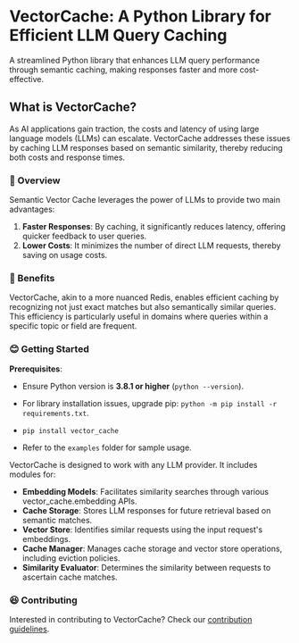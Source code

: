 # VectorCache: A Python Library for Efficient LLM Query Caching

A streamlined Python library that enhances LLM query performance through semantic caching, making responses faster and more cost-effective.

## What is VectorCache?

As AI applications gain traction, the costs and latency of using large language models (LLMs) can escalate. VectorCache addresses these issues by caching LLM responses based on semantic similarity, thereby reducing both costs and response times.


### 🤠 Overview

Semantic Vector Cache leverages the power of LLMs to provide two main advantages:

1. **Faster Responses**: By caching, it significantly reduces latency, offering quicker feedback to user queries.
2. **Lower Costs**: It minimizes the number of direct LLM requests, thereby saving on usage costs.

### 🤔 Benefits

VectorCache, akin to a more nuanced Redis, enables efficient caching by recognizing not just exact matches but also semantically similar queries. This efficiency is particularly useful in domains where queries within a specific topic or field are frequent.

### 😊 Getting Started

**Prerequisites**:
- Ensure Python version is **3.8.1 or higher** (`python --version`).
- For library installation issues, upgrade pip: `python -m pip install -r requirements.txt`.

- `pip install vector_cache`

- Refer to the `examples` folder for sample usage.

VectorCache is designed to work with any LLM provider. It includes modules for:
- **Embedding Models**: Facilitates similarity searches through various vector_cache.embedding APIs.
- **Cache Storage**: Stores LLM responses for future retrieval based on semantic matches.
- **Vector Store**: Identifies similar requests using the input request's embeddings.
- **Cache Manager**: Manages cache storage and vector store operations, including eviction policies.
- **Similarity Evaluator**: Determines the similarity between requests to ascertain cache matches.

### 😆 Contributing

Interested in contributing to VectorCache? Check our [contribution guidelines](docs/contributing.md).
